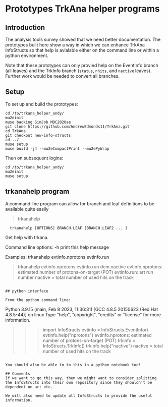 # Prototypes TrkAna helper programs

## Introduction
The analysis tools survey showed that we need better documentation. The prototypes built here show a way in which we can enhance TrkAna InfoStructs so that help is avialable either on the command line or within a python environment.

Note that these prototypes can only provied help on the EventInfo branch (all leaves) and the TrkInfo branch (```status```, ```nhits```, and ```nactive``` leaves). Further work would be needed to convert all branches.

## Setup

To set up and build the prototypes:

```
cd /to/trkana_helper_andy/
mu2einit
muse backing SimJob MDC2020ae
git clone https://github.com/AndrewEdmonds11/TrkAna.git
cd TrkAna
git checkout new-info-structs
cd ../
muse setup
muse build -j4 --mu2eCompactPrint --mu2ePyWrap
```

Then on subsequent logins:

```
cd /to/trkana_helper_andy/
mu2einit
muse setup
```

## trkanahelp program
A command line program can allow for branch and leaf definitions to be available quite easily

> trkanahelp

      trkanahelp [OPTIONS] BRANCH.LEAF [BRANCH.LEAF2 ... ]

 Get help with trkana.

 Command line options:
  -h print this help message

 Examples:
  trkanahelp evtinfo.nprotons evtinfo.run

> trkanahelp evtinfo.nprotons evtinfo.run dem.nactive
evtinfo.nprotons: estimated number of protons-on-target (POT)
evtinfo.run: art run number
nactive = total number of used hits on the track
```

## python interface

From the python command line:

```
Python 3.9.15 (main, Feb  8 2023, 11:36:31)
[GCC 4.8.5 20150623 (Red Hat 4.8.5-44)] on linux
Type "help", "copyright", "credits" or "license" for more information.
>>> import InfoStructs
>>> evtinfo = InfoStructs.EventInfo()
>>> evtinfo.help("nprotons")
evtinfo.nprotons: estimated number of protons-on-target (POT)
>>> trkinfo = InfoStructs.TrkInfo()
>>> trkinfo.help("nactive")
nactive = total number of used hits on the track
```

You should also be able to to this in a python notebook too!

## Comments
If we want to go this way, then we might want to consider splitting the InfoStructs into their own repository since they shouldn't be dependent on art etc.

We will also need to update all InfoStructs to provide the useful information.

